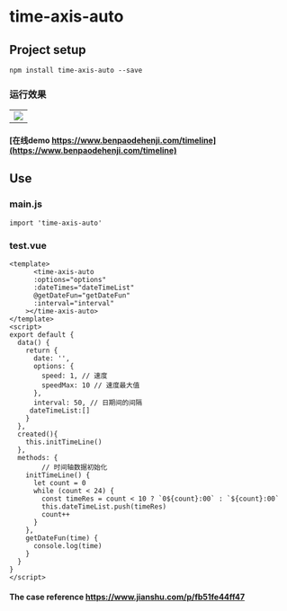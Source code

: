 # time-axis-auto


## Project setup
```
npm install time-axis-auto --save
```
### 运行效果
<table>
    <tr>
        <td ><center><img src="public/test.gif" ></center></td>
    </tr>
</table>

####  [在线demo https://www.benpaodehenji.com/timeline](https://www.benpaodehenji.com/timeline)

## Use 
### main.js 
```
import 'time-axis-auto'
```

### test.vue

```
<template>
      <time-axis-auto
      :options="options"
      :dateTimes="dateTimeList"
      @getDateFun="getDateFun"
      :interval="interval"
    ></time-axis-auto>
</template>
<script>
export default {
  data() {
    return {
      date: '',
      options: {
        speed: 1, // 速度
        speedMax: 10 // 速度最大值
      },
      interval: 50, // 日期间的间隔
     dateTimeList:[]
    }
  },
  created(){
    this.initTimeLine()
  },
  methods: {
        // 时间轴数据初始化
    initTimeLine() {
      let count = 0
      while (count < 24) {
        const timeRes = count < 10 ? `0${count}:00` : `${count}:00`
        this.dateTimeList.push(timeRes)
        count++
      }
    },
    getDateFun(time) {
      console.log(time)
    }
  }
}
</script>
```



#### The case reference https://www.jianshu.com/p/fb51fe44ff47